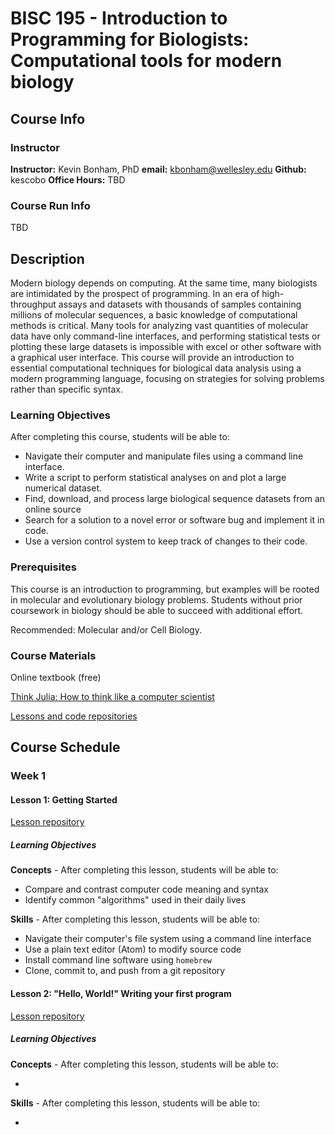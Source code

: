 # BISC 195 - Introduction to Programming for Biologists: Computational tools for modern biology

## Course Info

### Instructor
**Instructor:** Kevin Bonham, PhD
**email:** kbonham@wellesley.edu
**Github:** kescobo
**Office Hours:** TBD

### Course Run Info

TBD
<!-- TODO: add class schedule etc -->

## Description

Modern biology depends on computing.
At the same time, many biologists are intimidated by the prospect of programming.
In an era of high-throughput assays
and datasets with thousands of samples containing millions of molecular sequences,
a basic knowledge of computational methods is critical.
Many tools for analyzing vast quantities of molecular data have only command-line interfaces,
and performing statistical tests or plotting these large datasets
is impossible with excel or other software with a graphical user interface.
This course will provide an introduction to essential computational techniques
for biological data analysis using a modern programming language,
focusing on strategies for solving problems rather than specific syntax.

### Learning Objectives

After completing this course, students will be able to:

- Navigate their computer and manipulate files using a command line interface.
- Write a script to perform statistical analyses on and plot a large numerical dataset.
- Find, download, and process large biological sequence datasets from an online source
- Search for a solution to a novel error or software bug and implement it in code.
- Use a version control system to keep track of changes to their code.

### Prerequisites

This course is an introduction to programming,
but examples will be rooted in molecular and evolutionary biology problems.
Students without prior coursework in biology should be able to succeed with additional effort.

Recommended: Molecular and/or Cell Biology.

### Course Materials

Online textbook (free)

[Think Julia: How to think like a computer scientist](https://benlauwens.github.io/ThinkJulia.jl/latest/book.html)

[Lessons and code repositories](#) <!-- TODO: Add link -->

## Course Schedule

### Week 1

#### Lesson 1: Getting Started

[Lesson repository](#)

##### Learning Objectives

**Concepts** - After completing this lesson, students will be able to:

- Compare and contrast computer code meaning and syntax
- Identify common "algorithms" used in their daily lives

**Skills** - After completing this lesson, students will be able to:

- Navigate their computer's file system using a command line interface
- Use a plain text editor (Atom) to modify source code
- Install command line software using `homebrew`
- Clone, commit to, and push from a git repository

#### Lesson 2: "Hello, World!" Writing your first program

[Lesson repository](#)

##### Learning Objectives

**Concepts** - After completing this lesson, students will be able to:

-

**Skills** - After completing this lesson, students will be able to:

-
